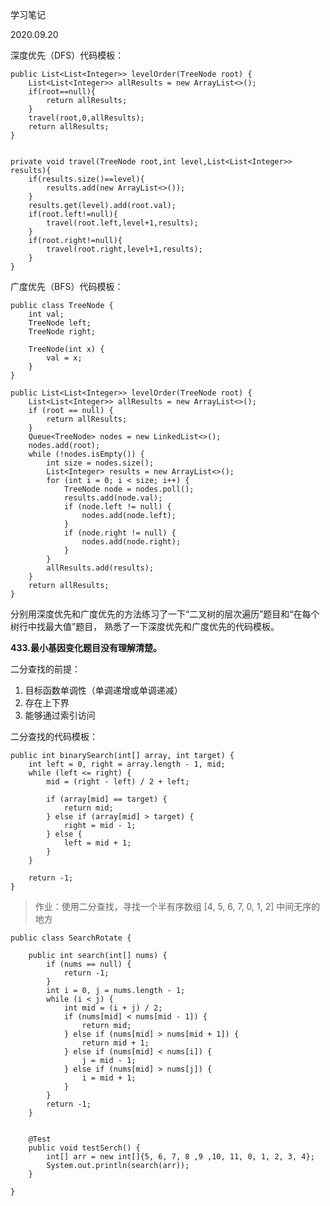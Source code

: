 学习笔记

2020.09.20

深度优先（DFS）代码模板：

    public List<List<Integer>> levelOrder(TreeNode root) {
        List<List<Integer>> allResults = new ArrayList<>();
        if(root==null){
            return allResults;
        }
        travel(root,0,allResults);
        return allResults;
    }


    private void travel(TreeNode root,int level,List<List<Integer>> results){
        if(results.size()==level){
            results.add(new ArrayList<>());
        }
        results.get(level).add(root.val);
        if(root.left!=null){
            travel(root.left,level+1,results);
        }
        if(root.right!=null){
            travel(root.right,level+1,results);
        }
    }

广度优先（BFS）代码模板：

	public class TreeNode {
		int val;
		TreeNode left;
		TreeNode right;

		TreeNode(int x) {
			val = x;
		}
	}

	public List<List<Integer>> levelOrder(TreeNode root) {
		List<List<Integer>> allResults = new ArrayList<>();
		if (root == null) {
			return allResults;
		}
		Queue<TreeNode> nodes = new LinkedList<>();
		nodes.add(root);
		while (!nodes.isEmpty()) {
			int size = nodes.size();
			List<Integer> results = new ArrayList<>();
			for (int i = 0; i < size; i++) {
				TreeNode node = nodes.poll();
				results.add(node.val);
				if (node.left != null) {
					nodes.add(node.left);
				}
				if (node.right != null) {
					nodes.add(node.right);
				}
			}
			allResults.add(results);
		}
		return allResults;
	}


分别用深度优先和广度优先的方法练习了一下“二叉树的层次遍历”题目和“在每个树行中找最大值”题目，
熟悉了一下深度优先和广度优先的代码模板。


**433.最小基因变化题目没有理解清楚。**


二分查找的前提：
1. 目标函数单调性（单调递增或单调递减）
2. 存在上下界
3. 能够通过索引访问


二分查找的代码模板：

	public int binarySearch(int[] array, int target) {
		int left = 0, right = array.length - 1, mid;
		while (left <= right) {
			mid = (right - left) / 2 + left;

			if (array[mid] == target) {
				return mid;
			} else if (array[mid] > target) {
				right = mid - 1;
			} else {
				left = mid + 1;
			}
		}

		return -1;
	}


>作业：使用二分查找，寻找一个半有序数组 [4, 5, 6, 7, 0, 1, 2] 中间无序的地方

	public class SearchRotate {

		public int search(int[] nums) {
			if (nums == null) {
				return -1;
			}
			int i = 0, j = nums.length - 1;
			while (i < j) {
				int mid = (i + j) / 2;
				if (nums[mid] < nums[mid - 1]) {
					return mid;
				} else if (nums[mid] > nums[mid + 1]) {
					return mid + 1;
				} else if (nums[mid] < nums[i]) {
					j = mid - 1;
				} else if (nums[mid] > nums[j]) {
					i = mid + 1;
				}
			}
			return -1;
		}


		@Test
		public void testSerch() {
			int[] arr = new int[]{5, 6, 7, 8 ,9 ,10, 11, 0, 1, 2, 3, 4};
			System.out.println(search(arr));
		}

	}
	
